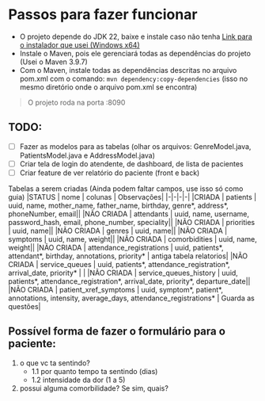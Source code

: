 # Passos para fazer funcionar

- O projeto depende do JDK 22, baixe e instale caso não tenha [Link para o instalador que usei (Windows x64)](https://download.oracle.com/java/22/latest/jdk-22_windows-x64_bin.exe)
- Instale o Maven, pois ele gerenciará todas as dependências do projeto (Usei o Maven 3.9.7)
- Com o Maven, instale todas as dependências descritas no arquivo pom.xml com o comando: `mvn dependency:copy-dependencies` (isso no mesmo diretório onde o arquivo pom.xml se encontra)

> O projeto roda na porta :8090

## TODO:

- [ ] Fazer as modelos para as tabelas (olhar os arquivos: GenreModel.java, PatientsModel.java e AddressModel.java)
- [ ] Criar tela de login do atendente, de dashboard, de lista de pacientes
- [ ] Criar feature de ver relatório do paciente (front e back)

Tabelas a serem criadas (Ainda podem faltar campos, use isso só como guia)
|STATUS | nome | colunas | Observações|
|-|-|-|-|
|CRIADA | patients | uuid, name, mother_name, father_name, birthday, genre*, address*, phoneNumber, email||
|NÃO CRIADA | attendants | uuid, name, username, password_hash, email, phone_number, speciality||
|NÃO CRIADA | priorities | uuid, name||
|NÃO CRIADA | genres | uuid, name||
|NÃO CRIADA | symptoms | uuid, name, weight||
|NÃO CRIADA | comorbidities | uuid, name, weight||
|NÃO CRIADA | attendance_registrations | uuid, patients*, attendant*, birthday, annotations, priority* | antiga tabela relatorios|
|NÃO CRIADA | service_queues | uuid, patients*, attendance_registration*, arrival_date, priority* | |
|NÃO CRIADA | service_queues_history | uuid, patients*, attendance_registration*, arrival_date, priority*, departure_date||
|NÃO CRIADA | patient_xref_symptoms | uuid, symptom*, patient*, annotations, intensity, average_days, attendance_registrations* | Guarda as questões|


## Possível forma de fazer o formulário para o paciente:
1.  o que vc ta sentindo?
    - 1.1 por quanto tempo ta sentindo (dias)
    - 1.2 intensidade da dor (1 a 5)
2.  possui alguma comorbilidade? Se sim, quais?
